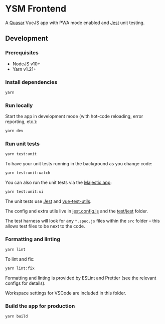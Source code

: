 # YSM Frontend

A [Quasar](https://quasar.dev/) VueJS app with PWA mode enabled and [Jest](https://jestjs.io/) unit testing.

## Development

### Prerequisites

- NodeJS v10+
- Yarn v1.21+

### Install dependencies

```bash
yarn
```

### Run locally

Start the app in development mode (with hot-code reloading, error reporting, etc.):

```bash
yarn dev
```

### Run unit tests

```bash
yarn test:unit
```

To have your unit tests running in the background as you change code:

```bash
yarn test:unit:watch
```

You can also run the unit tests via the [Majestic app](https://github.com/Raathigesh/majestic):

```bash
yarn test:unit:ui
```

The unit tests use [Jest](https://jestjs.io/) and [vue-test-utils](https://vue-test-utils.vuejs.org/).

The config and extra utils live in [jest.config.js](jest.config.js) and the [test/jest](test/jest) folder.

The test harness will look for any `*.spec.js` files within the `src` folder – this allows test files to be next to the code.

### Formatting and linting

```bash
yarn lint
```

To lint and fix:

```bash
yarn lint:fix
```

Formatting and linting is provided by ESLint and Prettier (see the relevant configs for details).

Workspace settings for VSCode are included in this folder.

### Build the app for production

```bash
yarn build
```